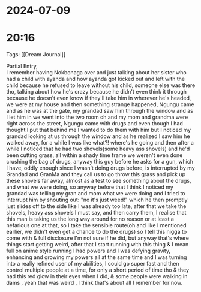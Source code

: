 
# 2024-07-09
# 20:16 

Tags: [[Dream Journal]]

Partial Entry,  
I remember having Nokbonaga over and just talking about her sister who had a child with ayanda and how ayanda got kicked out and left with the child because he refused to leave without his child, someone else was there tho, talking about how he's crazy because he didn't even think it through because he doesn't even know if they'll take him in wherever he's headed, we were at my house and then something strange happened, Ngungu came and as he was at the gate, my grandad saw him through the window and as I let him in we went into the two room oh and my mom and grandma were right across the street, Ngungu came with drugs and even though I had thought I put that behind me I wanted to do them with him but I noticed my grandad looking at us through the window and as he realized I saw him he walked away, for a while I was like what?! where's he going and then after a while I noticed that he had two shovels(some heavy ass shovels) and he'd been cutting grass, all within a shady time frame we weren't even done crushing the bag of drugs, anyway this guy before he asks for a gun, which I have, oddly enough since I wasn't doing drugs before, is interrupted by my Grandad and GranMa and they call us to go throw this grass and pick up these shovels far away, almost as a test to see something about the drugs, and what we were doing, so anyway before that I think I noticed my grandad was telling my gran and mom what we were doing and I tried to interrupt him by shouting out: "no it's just weed!" which he then promptly just slides off to the side like I was already too late, after that we take the shovels, heavy ass shovels I must say, and then carry them, I realise that this man is taking us the long way around for no reason or at least a nefarious one at that, so I take the sensible route(oh and like I mentioned earlier, we didn't even get a chance to do the drugs) so I tell this nigga to come with & full disclosure I'm not sure if he did, but anyway that's where things start getting weird, after that I start running with this thing & I mean full on anime style running I had powers and I was defying gravity, enhancing and growing my powers all at the same time and I was turning into a really refined user of my abilities, I could go super fast and then control multiple people at a time, for only a short period of time tho & they had this red glow in their eyes when I did, & some people were walking in dams , yeah that was weird , I think that's about all I remember for now.